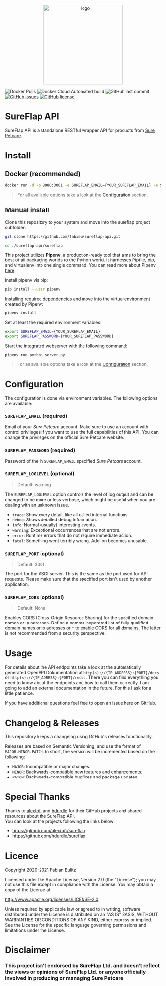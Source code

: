 <div align="center">
  <img width="256" heigth="256" src="https://github.com/fabieu/sureflap-api/blob/main/assets/logo.jpg" alt="logo">
</div>

![Docker Pulls](https://img.shields.io/docker/pulls/fabieu/sureflap-api) ![Docker Cloud Automated build](https://img.shields.io/docker/cloud/automated/fabieu/sureflap-api) ![GitHub last commit](https://img.shields.io/github/last-commit/fabieu/sureflap-api) [![GitHub issues](https://img.shields.io/github/issues/fabieu/sureflap-api)](https://github.com/fabieu/sureflap-api/issues) [![GitHub license](https://img.shields.io/github/license/fabieu/sureflap-api)](https://github.com/fabieu/sureflap-api/blob/main/LICENSE)

# SureFlap API

SureFlap API is a standalone RESTful wrapper API for products from [Sure Petcare](https://www.surepetcare.com).

# Install

## Docker (recommended)

```bash
docker run -d -p 8080:3001 -e SUREFLAP_EMAIL={YOUR_SUREFLAP_EMAIL} -e SUREFLAP_PASSWORD={YOUR_SUREFLAP_EMAIL} fabieu/sureflap-api:latest
```

> For all available options take a look at the [Configuration](#configuration) section.

## Manual install

Clone this repository to your system and move into the sureflap project subfolder:

```bash
git clone https://github.com/fabieu/sureflap-api.git
```

```bash
cd ./sureflap-api/sureflap
```

This project utilizes **Pipenv**, a production-ready tool that aims to bring the best of all packaging worlds to the Python world. It harnesses Pipfile, pip, and virtualenv into one single command. You can read more about Pipenv [here](https://pipenv-fork.readthedocs.io/en/latest/).

Install pipenv via pip:

```bash
pip install --user pipenv
```

Installing required dependencies and move into the virtual environment created by Pipenv:

```bash
pipenv install
```

Set at least the required environment variables:

```bash
export SUREFLAP_EMAIL={YOUR_SUREFLAP_EMAIL}
export SUREFLAP_PASSWORD={YOUR_SUREFLAP_PASSWORD}
```

Start the integrated webserver with the following command:

```bash
pipenv run python server.py
```

> For all available options take a look at the [Configuration](#configuration) section.

# Configuration

The configuration is done via environment variables. The following options are available:

### `SUREFLAP_EMAIL` (required)

Email of your _Sure Petcare_ account. Make sure to use an account with control privileges if you want to use the full capabilities of this API. You can change the privileges on the official Sure Petcare website.

### `SUREFLAP_PASSWORD` (required)

Password of the in `SUREFLAP_EMAIL` specified _Sure Petcare_ account.

### `SUREFLAP_LOGLEVEL` (optional)

> Default: warning

The `SUREFLAP_LOGLEVEL` option controls the level of log output and can be changed to be more or less verbose, which might be useful when you are dealing with an unknown issue.

- `trace`: Show every detail, like all called internal functions.
- `debug`: Shows detailed debug information.
- `info`: Normal (usually) interesting events.
- `warning`: Exceptional occurrences that are not errors.
- `error`: Runtime errors that do not require immediate action.
- `fatal`: Something went terribly wrong. Add-on becomes unusable.

### `SUREFLAP_PORT` (optional)

> Default: 3001

The port for the ASGI server. This is the same as the port used for API requests. Please make sure that the specified port isn't used by another application.

### `SUREFLAP_CORS` (optional)

> Default: None

Enables CORS (Cross-Origin Resource Sharing) for the specified domain names or ip adresses. Define a comma-seperated list of fully qualified domain names or ip adresses or `*` to enable CORS for all domains. The latter is not recommended from a security perspective.

# Usage

For details about the API endpoints take a look at the automatically generated OpenAPI Dokumentation at `http(s)://{IP_ADDRESS}:{PORT}/docs` or `http(s)://{IP_ADRESS}:{PORT}/redoc`. There you can find everything you need to know about the endpoints and how to call them correctly. I am going to add an external documentation in the future. For this I ask for a little patience.

If you have additional questions feel free to open an issue here on GitHub.

# Changelog & Releases

This repository keeps a changelog using GitHub's releases functionality.

Releases are based on Semantic Versioning, and use the format of `MAJOR.MINOR.PATCH`. In short, the version will be incremented based on the following:

- `MAJOR`: Incompatible or major changes.
- `MINOR`: Backwards-compatible new features and enhancements.
- `PATCH`: Backwards-compatible bugfixes and package updates.

# Special Thanks

Thanks to [alextoft](https://github.com/alextoft) and [hdurdle](https://github.com/hdurdle) for their GitHub projects and shared resources about the SureFlap API.  
You can look at the projects following the links below:

- https://github.com/alextoft/sureflap
- https://github.com/hdurdle/sureflap

# Licence

Copyright 2020-2021 Fabian Eulitz

Licensed under the Apache License, Version 2.0 (the "License"); you may not use this file except in compliance with the License. You may obtain a copy of the License at

http://www.apache.org/licenses/LICENSE-2.0

Unless required by applicable law or agreed to in writing, software distributed under the License is distributed on an "AS IS" BASIS, WITHOUT WARRANTIES OR CONDITIONS OF ANY KIND, either express or implied. See the License for the specific language governing permissions and limitations under the License.

# Disclaimer

### This project isn’t endorsed by SureFlap Ltd. and doesn’t reflect the views or opinions of SureFlap Ltd. or anyone officially involved in producing or managing Sure Petcare.

